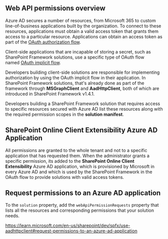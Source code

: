 ## Web API permissions overview

Azure AD secures a number of resources, from Microsoft 365 to custom line-of-business applications built by the organization. To connect to these resources, applications must obtain a valid access token that grants them access to a particular resource. Applications can obtain an access token as part of the [OAuth authorization flow](https://learn.microsoft.com/en-us/azure/active-directory/develop/active-directory-protocols-oauth-code).

Client-side applications that are incapable of storing a secret, such as SharePoint Framework solutions, use a specific type of OAuth flow named [OAuth implicit flow](https://learn.microsoft.com/en-us/azure/active-directory/develop/active-directory-dev-understanding-oauth2-implicit-grant).

Developers building client-side solutions are responsible for implementing authorization by using the OAuth implicit flow in their application. In SharePoint Framework solutions, that's already done as part of the framework through **MSGraphClient** and **AadHttpClient**, both of which are introduced in SharePoint Framework v1.4.1.

Developers building a SharePoint Framework solution that requires access to specific resources secured with Azure AD list these resources along with the required permission scopes in the **solution manifest**.

## **SharePoint Online Client Extensibility Azure AD Application**

All permissions are granted to the whole tenant and not to a specific application that has requested them. When the administrator grants a specific permission, its added to the **SharePoint Online Client Extensibility** Azure AD application, which is provisioned by Microsoft in every Azure AD and which is used by the SharePoint Framework in the OAuth flow to provide solutions with valid access tokens.


## Request permissions to an Azure AD application

To the `solution` property, add the `webApiPermissionRequests` property that lists all the resources and corresponding permissions that your solution needs.

https://learn.microsoft.com/en-us/sharepoint/dev/spfx/use-aadhttpclient#request-permissions-to-an-azure-ad-application